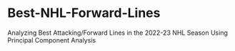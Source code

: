 # Best-NHL-Forward-Lines
Analyzing Best Attacking/Forward Lines in the 2022-23 NHL Season Using Principal Component Analysis
